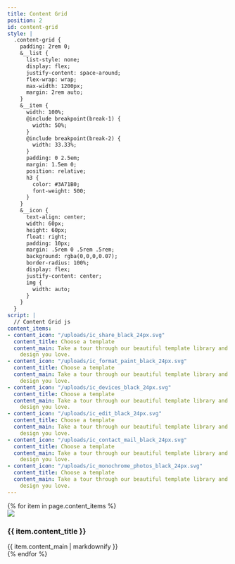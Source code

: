 ```yaml
---
title: Content Grid
position: 2
id: content-grid
style: |
  .content-grid {
    padding: 2rem 0;
    &__list {
      list-style: none;
      display: flex;
      justify-content: space-around;
      flex-wrap: wrap;
      max-width: 1200px;
      margin: 2rem auto;
    }
    &__item {
      width: 100%;
      @include breakpoint(break-1) {
        width: 50%;
      }
      @include breakpoint(break-2) {
        width: 33.33%;
      }
      padding: 0 2.5em;
      margin: 1.5em 0;
      position: relative;
      h3 {
        color: #3A71B0;
        font-weight: 500;
      }
    }
    &__icon {
      text-align: center;
      width: 60px;
      height: 60px;
      float: right;
      padding: 10px;
      margin: .5rem 0 .5rem .5rem;
      background: rgba(0,0,0,0.07);
      border-radius: 100%;
      display: flex;
      justify-content: center;
      img {
        width: auto;
      }
    }
  }
script: |
  // Content Grid js
content_items:
- content_icon: "/uploads/ic_share_black_24px.svg"
  content_title: Choose a template
  content_main: Take a tour through our beautiful template library and choose the
    design you love.
- content_icon: "/uploads/ic_format_paint_black_24px.svg"
  content_title: Choose a template
  content_main: Take a tour through our beautiful template library and choose the
    design you love.
- content_icon: "/uploads/ic_devices_black_24px.svg"
  content_title: Choose a template
  content_main: Take a tour through our beautiful template library and choose the
    design you love.
- content_icon: "/uploads/ic_edit_black_24px.svg"
  content_title: Choose a template
  content_main: Take a tour through our beautiful template library and choose the
    design you love.
- content_icon: "/uploads/ic_contact_mail_black_24px.svg"
  content_title: Choose a template
  content_main: Take a tour through our beautiful template library and choose the
    design you love.
- content_icon: "/uploads/ic_monochrome_photos_black_24px.svg"
  content_title: Choose a template
  content_main: Take a tour through our beautiful template library and choose the
    design you love.
---
```


<section class="content-grid">
  <div class="content-grid__list">
    {% for item in page.content_items %}
      <div class="content-grid__item  typeset">
        <div class="content-grid__icon  icon"><img src="{{ item.content_icon }}" /></div>
        <h3>{{ item.content_title }}</h3>
        {{ item.content_main | markdownify }}
      </div>
    {% endfor %}
  </div>
</section>

